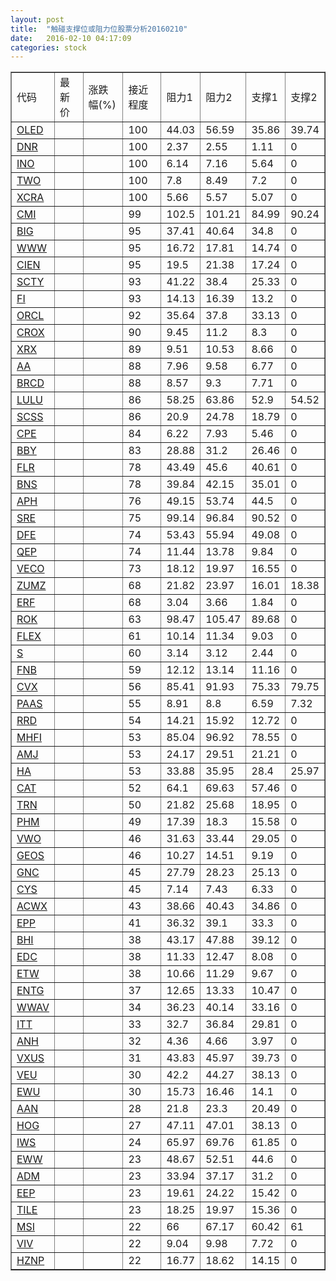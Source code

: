```yaml
---
layout: post
title:  "触碰支撑位或阻力位股票分析20160210"
date:   2016-02-10 04:17:09
categories: stock
---
```

<script type="text/javascript">
var stockList = []
stockList.push('gb_oled');
stockList.push('gb_dnr');
stockList.push('gb_ino');
stockList.push('gb_two');
stockList.push('gb_xcra');
stockList.push('gb_cmi');
stockList.push('gb_big');
stockList.push('gb_www');
stockList.push('gb_cien');
stockList.push('gb_scty');
stockList.push('gb_fi');
stockList.push('gb_orcl');
stockList.push('gb_crox');
stockList.push('gb_xrx');
stockList.push('gb_aa');
stockList.push('gb_brcd');
stockList.push('gb_lulu');
stockList.push('gb_scss');
stockList.push('gb_cpe');
stockList.push('gb_bby');
stockList.push('gb_flr');
stockList.push('gb_bns');
stockList.push('gb_aph');
stockList.push('gb_sre');
stockList.push('gb_dfe');
stockList.push('gb_qep');
stockList.push('gb_veco');
stockList.push('gb_zumz');
stockList.push('gb_erf');
stockList.push('gb_rok');
stockList.push('gb_flex');
stockList.push('gb_s');
stockList.push('gb_fnb');
stockList.push('gb_cvx');
stockList.push('gb_paas');
stockList.push('gb_rrd');
stockList.push('gb_mhfi');
stockList.push('gb_amj');
stockList.push('gb_ha');
stockList.push('gb_cat');
stockList.push('gb_trn');
stockList.push('gb_phm');
stockList.push('gb_vwo');
stockList.push('gb_geos');
stockList.push('gb_gnc');
stockList.push('gb_cys');
stockList.push('gb_acwx');
stockList.push('gb_epp');
stockList.push('gb_bhi');
stockList.push('gb_edc');
stockList.push('gb_etw');
stockList.push('gb_entg');
stockList.push('gb_wwav');
stockList.push('gb_itt');
stockList.push('gb_anh');
stockList.push('gb_vxus');
stockList.push('gb_veu');
stockList.push('gb_ewu');
stockList.push('gb_aan');
stockList.push('gb_hog');
stockList.push('gb_iws');
stockList.push('gb_eww');
stockList.push('gb_adm');
stockList.push('gb_eep');
stockList.push('gb_tile');
stockList.push('gb_msi');
stockList.push('gb_viv');
stockList.push('gb_hznp');
</script>
<table border="1">
 <tr>
 <td>代码</td>
 <td>最新价</td>
 <td>涨跌幅(%)</td>
 <td>接近程度</td>
 <td>阻力1</td>
 <td>阻力2</td>
 <td>支撑1</td>
 <td>支撑2</td>
</tr>
  <tr id="oled" class="red">
  <td><a href="http://stock.finance.sina.com.cn/usstock/quotes/OLED.html" target="_blank">OLED</a></td><td></td><td></td><td>100</td><td>44.03</td><td>56.59</td><td>35.86</td><td>39.74</td></tr>
  <tr id="dnr" class="green">
  <td><a href="http://stock.finance.sina.com.cn/usstock/quotes/DNR.html" target="_blank">DNR</a></td><td></td><td></td><td>100</td><td>2.37</td><td>2.55</td><td>1.11</td><td>0</td></tr>
  <tr id="ino" class="red">
  <td><a href="http://stock.finance.sina.com.cn/usstock/quotes/INO.html" target="_blank">INO</a></td><td></td><td></td><td>100</td><td>6.14</td><td>7.16</td><td>5.64</td><td>0</td></tr>
  <tr id="two" class="green">
  <td><a href="http://stock.finance.sina.com.cn/usstock/quotes/TWO.html" target="_blank">TWO</a></td><td></td><td></td><td>100</td><td>7.8</td><td>8.49</td><td>7.2</td><td>0</td></tr>
  <tr id="xcra" class="green">
  <td><a href="http://stock.finance.sina.com.cn/usstock/quotes/XCRA.html" target="_blank">XCRA</a></td><td></td><td></td><td>100</td><td>5.66</td><td>5.57</td><td>5.07</td><td>0</td></tr>
  <tr id="cmi" class="red">
  <td><a href="http://stock.finance.sina.com.cn/usstock/quotes/CMI.html" target="_blank">CMI</a></td><td></td><td></td><td>99</td><td>102.5</td><td>101.21</td><td>84.99</td><td>90.24</td></tr>
  <tr id="big" class="red">
  <td><a href="http://stock.finance.sina.com.cn/usstock/quotes/BIG.html" target="_blank">BIG</a></td><td></td><td></td><td>95</td><td>37.41</td><td>40.64</td><td>34.8</td><td>0</td></tr>
  <tr id="www" class="red">
  <td><a href="http://stock.finance.sina.com.cn/usstock/quotes/WWW.html" target="_blank">WWW</a></td><td></td><td></td><td>95</td><td>16.72</td><td>17.81</td><td>14.74</td><td>0</td></tr>
  <tr id="cien" class="green">
  <td><a href="http://stock.finance.sina.com.cn/usstock/quotes/CIEN.html" target="_blank">CIEN</a></td><td></td><td></td><td>95</td><td>19.5</td><td>21.38</td><td>17.24</td><td>0</td></tr>
  <tr id="scty" class="green">
  <td><a href="http://stock.finance.sina.com.cn/usstock/quotes/SCTY.html" target="_blank">SCTY</a></td><td></td><td></td><td>93</td><td>41.22</td><td>38.4</td><td>25.33</td><td>0</td></tr>
  <tr id="fi" class="green">
  <td><a href="http://stock.finance.sina.com.cn/usstock/quotes/FI.html" target="_blank">FI</a></td><td></td><td></td><td>93</td><td>14.13</td><td>16.39</td><td>13.2</td><td>0</td></tr>
  <tr id="orcl" class="red">
  <td><a href="http://stock.finance.sina.com.cn/usstock/quotes/ORCL.html" target="_blank">ORCL</a></td><td></td><td></td><td>92</td><td>35.64</td><td>37.8</td><td>33.13</td><td>0</td></tr>
  <tr id="crox" class="red">
  <td><a href="http://stock.finance.sina.com.cn/usstock/quotes/CROX.html" target="_blank">CROX</a></td><td></td><td></td><td>90</td><td>9.45</td><td>11.2</td><td>8.3</td><td>0</td></tr>
  <tr id="xrx" class="green">
  <td><a href="http://stock.finance.sina.com.cn/usstock/quotes/XRX.html" target="_blank">XRX</a></td><td></td><td></td><td>89</td><td>9.51</td><td>10.53</td><td>8.66</td><td>0</td></tr>
  <tr id="aa" class="red">
  <td><a href="http://stock.finance.sina.com.cn/usstock/quotes/AA.html" target="_blank">AA</a></td><td></td><td></td><td>88</td><td>7.96</td><td>9.58</td><td>6.77</td><td>0</td></tr>
  <tr id="brcd" class="green">
  <td><a href="http://stock.finance.sina.com.cn/usstock/quotes/BRCD.html" target="_blank">BRCD</a></td><td></td><td></td><td>88</td><td>8.57</td><td>9.3</td><td>7.71</td><td>0</td></tr>
  <tr id="lulu" class="green">
  <td><a href="http://stock.finance.sina.com.cn/usstock/quotes/LULU.html" target="_blank">LULU</a></td><td></td><td></td><td>86</td><td>58.25</td><td>63.86</td><td>52.9</td><td>54.52</td></tr>
  <tr id="scss" class="red">
  <td><a href="http://stock.finance.sina.com.cn/usstock/quotes/SCSS.html" target="_blank">SCSS</a></td><td></td><td></td><td>86</td><td>20.9</td><td>24.78</td><td>18.79</td><td>0</td></tr>
  <tr id="cpe" class="red">
  <td><a href="http://stock.finance.sina.com.cn/usstock/quotes/CPE.html" target="_blank">CPE</a></td><td></td><td></td><td>84</td><td>6.22</td><td>7.93</td><td>5.46</td><td>0</td></tr>
  <tr id="bby" class="red">
  <td><a href="http://stock.finance.sina.com.cn/usstock/quotes/BBY.html" target="_blank">BBY</a></td><td></td><td></td><td>83</td><td>28.88</td><td>31.2</td><td>26.46</td><td>0</td></tr>
  <tr id="flr" class="red">
  <td><a href="http://stock.finance.sina.com.cn/usstock/quotes/FLR.html" target="_blank">FLR</a></td><td></td><td></td><td>78</td><td>43.49</td><td>45.6</td><td>40.61</td><td>0</td></tr>
  <tr id="bns" class="red">
  <td><a href="http://stock.finance.sina.com.cn/usstock/quotes/BNS.html" target="_blank">BNS</a></td><td></td><td></td><td>78</td><td>39.84</td><td>42.15</td><td>35.01</td><td>0</td></tr>
  <tr id="aph" class="red">
  <td><a href="http://stock.finance.sina.com.cn/usstock/quotes/APH.html" target="_blank">APH</a></td><td></td><td></td><td>76</td><td>49.15</td><td>53.74</td><td>44.5</td><td>0</td></tr>
  <tr id="sre" class="red">
  <td><a href="http://stock.finance.sina.com.cn/usstock/quotes/SRE.html" target="_blank">SRE</a></td><td></td><td></td><td>75</td><td>99.14</td><td>96.84</td><td>90.52</td><td>0</td></tr>
  <tr id="dfe" class="green">
  <td><a href="http://stock.finance.sina.com.cn/usstock/quotes/DFE.html" target="_blank">DFE</a></td><td></td><td></td><td>74</td><td>53.43</td><td>55.94</td><td>49.08</td><td>0</td></tr>
  <tr id="qep" class="red">
  <td><a href="http://stock.finance.sina.com.cn/usstock/quotes/QEP.html" target="_blank">QEP</a></td><td></td><td></td><td>74</td><td>11.44</td><td>13.78</td><td>9.84</td><td>0</td></tr>
  <tr id="veco" class="red">
  <td><a href="http://stock.finance.sina.com.cn/usstock/quotes/VECO.html" target="_blank">VECO</a></td><td></td><td></td><td>73</td><td>18.12</td><td>19.97</td><td>16.55</td><td>0</td></tr>
  <tr id="zumz" class="green">
  <td><a href="http://stock.finance.sina.com.cn/usstock/quotes/ZUMZ.html" target="_blank">ZUMZ</a></td><td></td><td></td><td>68</td><td>21.82</td><td>23.97</td><td>16.01</td><td>18.38</td></tr>
  <tr id="erf" class="red">
  <td><a href="http://stock.finance.sina.com.cn/usstock/quotes/ERF.html" target="_blank">ERF</a></td><td></td><td></td><td>68</td><td>3.04</td><td>3.66</td><td>1.84</td><td>0</td></tr>
  <tr id="rok" class="red">
  <td><a href="http://stock.finance.sina.com.cn/usstock/quotes/ROK.html" target="_blank">ROK</a></td><td></td><td></td><td>63</td><td>98.47</td><td>105.47</td><td>89.68</td><td>0</td></tr>
  <tr id="flex" class="red">
  <td><a href="http://stock.finance.sina.com.cn/usstock/quotes/FLEX.html" target="_blank">FLEX</a></td><td></td><td></td><td>61</td><td>10.14</td><td>11.34</td><td>9.03</td><td>0</td></tr>
  <tr id="s" class="green">
  <td><a href="http://stock.finance.sina.com.cn/usstock/quotes/S.html" target="_blank">S</a></td><td></td><td></td><td>60</td><td>3.14</td><td>3.12</td><td>2.44</td><td>0</td></tr>
  <tr id="fnb" class="red">
  <td><a href="http://stock.finance.sina.com.cn/usstock/quotes/FNB.html" target="_blank">FNB</a></td><td></td><td></td><td>59</td><td>12.12</td><td>13.14</td><td>11.16</td><td>0</td></tr>
  <tr id="cvx" class="red">
  <td><a href="http://stock.finance.sina.com.cn/usstock/quotes/CVX.html" target="_blank">CVX</a></td><td></td><td></td><td>56</td><td>85.41</td><td>91.93</td><td>75.33</td><td>79.75</td></tr>
  <tr id="paas" class="red">
  <td><a href="http://stock.finance.sina.com.cn/usstock/quotes/PAAS.html" target="_blank">PAAS</a></td><td></td><td></td><td>55</td><td>8.91</td><td>8.8</td><td>6.59</td><td>7.32</td></tr>
  <tr id="rrd" class="green">
  <td><a href="http://stock.finance.sina.com.cn/usstock/quotes/RRD.html" target="_blank">RRD</a></td><td></td><td></td><td>54</td><td>14.21</td><td>15.92</td><td>12.72</td><td>0</td></tr>
  <tr id="mhfi" class="red">
  <td><a href="http://stock.finance.sina.com.cn/usstock/quotes/MHFI.html" target="_blank">MHFI</a></td><td></td><td></td><td>53</td><td>85.04</td><td>96.92</td><td>78.55</td><td>0</td></tr>
  <tr id="amj" class="green">
  <td><a href="http://stock.finance.sina.com.cn/usstock/quotes/AMJ.html" target="_blank">AMJ</a></td><td></td><td></td><td>53</td><td>24.17</td><td>29.51</td><td>21.21</td><td>0</td></tr>
  <tr id="ha" class="red">
  <td><a href="http://stock.finance.sina.com.cn/usstock/quotes/HA.html" target="_blank">HA</a></td><td></td><td></td><td>53</td><td>33.88</td><td>35.95</td><td>28.4</td><td>25.97</td></tr>
  <tr id="cat" class="red">
  <td><a href="http://stock.finance.sina.com.cn/usstock/quotes/CAT.html" target="_blank">CAT</a></td><td></td><td></td><td>52</td><td>64.1</td><td>69.63</td><td>57.46</td><td>0</td></tr>
  <tr id="trn" class="red">
  <td><a href="http://stock.finance.sina.com.cn/usstock/quotes/TRN.html" target="_blank">TRN</a></td><td></td><td></td><td>50</td><td>21.82</td><td>25.68</td><td>18.95</td><td>0</td></tr>
  <tr id="phm" class="green">
  <td><a href="http://stock.finance.sina.com.cn/usstock/quotes/PHM.html" target="_blank">PHM</a></td><td></td><td></td><td>49</td><td>17.39</td><td>18.3</td><td>15.58</td><td>0</td></tr>
  <tr id="vwo" class="green">
  <td><a href="http://stock.finance.sina.com.cn/usstock/quotes/VWO.html" target="_blank">VWO</a></td><td></td><td></td><td>46</td><td>31.63</td><td>33.44</td><td>29.05</td><td>0</td></tr>
  <tr id="geos" class="green">
  <td><a href="http://stock.finance.sina.com.cn/usstock/quotes/GEOS.html" target="_blank">GEOS</a></td><td></td><td></td><td>46</td><td>10.27</td><td>14.51</td><td>9.19</td><td>0</td></tr>
  <tr id="gnc" class="green">
  <td><a href="http://stock.finance.sina.com.cn/usstock/quotes/GNC.html" target="_blank">GNC</a></td><td></td><td></td><td>45</td><td>27.79</td><td>28.23</td><td>25.13</td><td>0</td></tr>
  <tr id="cys" class="red">
  <td><a href="http://stock.finance.sina.com.cn/usstock/quotes/CYS.html" target="_blank">CYS</a></td><td></td><td></td><td>45</td><td>7.14</td><td>7.43</td><td>6.33</td><td>0</td></tr>
  <tr id="acwx" class="green">
  <td><a href="http://stock.finance.sina.com.cn/usstock/quotes/ACWX.html" target="_blank">ACWX</a></td><td></td><td></td><td>43</td><td>38.66</td><td>40.43</td><td>34.86</td><td>0</td></tr>
  <tr id="epp" class="green">
  <td><a href="http://stock.finance.sina.com.cn/usstock/quotes/EPP.html" target="_blank">EPP</a></td><td></td><td></td><td>41</td><td>36.32</td><td>39.1</td><td>33.3</td><td>0</td></tr>
  <tr id="bhi" class="red">
  <td><a href="http://stock.finance.sina.com.cn/usstock/quotes/BHI.html" target="_blank">BHI</a></td><td></td><td></td><td>38</td><td>43.17</td><td>47.88</td><td>39.12</td><td>0</td></tr>
  <tr id="edc" class="green">
  <td><a href="http://stock.finance.sina.com.cn/usstock/quotes/EDC.html" target="_blank">EDC</a></td><td></td><td></td><td>38</td><td>11.33</td><td>12.47</td><td>8.08</td><td>0</td></tr>
  <tr id="etw" class="green">
  <td><a href="http://stock.finance.sina.com.cn/usstock/quotes/ETW.html" target="_blank">ETW</a></td><td></td><td></td><td>38</td><td>10.66</td><td>11.29</td><td>9.67</td><td>0</td></tr>
  <tr id="entg" class="red">
  <td><a href="http://stock.finance.sina.com.cn/usstock/quotes/ENTG.html" target="_blank">ENTG</a></td><td></td><td></td><td>37</td><td>12.65</td><td>13.33</td><td>10.47</td><td>0</td></tr>
  <tr id="wwav" class="green">
  <td><a href="http://stock.finance.sina.com.cn/usstock/quotes/WWAV.html" target="_blank">WWAV</a></td><td></td><td></td><td>34</td><td>36.23</td><td>40.14</td><td>33.16</td><td>0</td></tr>
  <tr id="itt" class="red">
  <td><a href="http://stock.finance.sina.com.cn/usstock/quotes/ITT.html" target="_blank">ITT</a></td><td></td><td></td><td>33</td><td>32.7</td><td>36.84</td><td>29.81</td><td>0</td></tr>
  <tr id="anh" class="red">
  <td><a href="http://stock.finance.sina.com.cn/usstock/quotes/ANH.html" target="_blank">ANH</a></td><td></td><td></td><td>32</td><td>4.36</td><td>4.66</td><td>3.97</td><td>0</td></tr>
  <tr id="vxus" class="green">
  <td><a href="http://stock.finance.sina.com.cn/usstock/quotes/VXUS.html" target="_blank">VXUS</a></td><td></td><td></td><td>31</td><td>43.83</td><td>45.97</td><td>39.73</td><td>0</td></tr>
  <tr id="veu" class="green">
  <td><a href="http://stock.finance.sina.com.cn/usstock/quotes/VEU.html" target="_blank">VEU</a></td><td></td><td></td><td>30</td><td>42.2</td><td>44.27</td><td>38.13</td><td>0</td></tr>
  <tr id="ewu" class="green">
  <td><a href="http://stock.finance.sina.com.cn/usstock/quotes/EWU.html" target="_blank">EWU</a></td><td></td><td></td><td>30</td><td>15.73</td><td>16.46</td><td>14.1</td><td>0</td></tr>
  <tr id="aan" class="green">
  <td><a href="http://stock.finance.sina.com.cn/usstock/quotes/AAN.html" target="_blank">AAN</a></td><td></td><td></td><td>28</td><td>21.8</td><td>23.3</td><td>20.49</td><td>0</td></tr>
  <tr id="hog" class="green">
  <td><a href="http://stock.finance.sina.com.cn/usstock/quotes/HOG.html" target="_blank">HOG</a></td><td></td><td></td><td>27</td><td>47.11</td><td>47.01</td><td>38.13</td><td>0</td></tr>
  <tr id="iws" class="green">
  <td><a href="http://stock.finance.sina.com.cn/usstock/quotes/IWS.html" target="_blank">IWS</a></td><td></td><td></td><td>24</td><td>65.97</td><td>69.76</td><td>61.85</td><td>0</td></tr>
  <tr id="eww" class="green">
  <td><a href="http://stock.finance.sina.com.cn/usstock/quotes/EWW.html" target="_blank">EWW</a></td><td></td><td></td><td>23</td><td>48.67</td><td>52.51</td><td>44.6</td><td>0</td></tr>
  <tr id="adm" class="red">
  <td><a href="http://stock.finance.sina.com.cn/usstock/quotes/ADM.html" target="_blank">ADM</a></td><td></td><td></td><td>23</td><td>33.94</td><td>37.17</td><td>31.2</td><td>0</td></tr>
  <tr id="eep" class="green">
  <td><a href="http://stock.finance.sina.com.cn/usstock/quotes/EEP.html" target="_blank">EEP</a></td><td></td><td></td><td>23</td><td>19.61</td><td>24.22</td><td>15.42</td><td>0</td></tr>
  <tr id="tile" class="green">
  <td><a href="http://stock.finance.sina.com.cn/usstock/quotes/TILE.html" target="_blank">TILE</a></td><td></td><td></td><td>23</td><td>18.25</td><td>19.97</td><td>15.36</td><td>0</td></tr>
  <tr id="msi" class="green">
  <td><a href="http://stock.finance.sina.com.cn/usstock/quotes/MSI.html" target="_blank">MSI</a></td><td></td><td></td><td>22</td><td>66</td><td>67.17</td><td>60.42</td><td>61</td></tr>
  <tr id="viv" class="red">
  <td><a href="http://stock.finance.sina.com.cn/usstock/quotes/VIV.html" target="_blank">VIV</a></td><td></td><td></td><td>22</td><td>9.04</td><td>9.98</td><td>7.72</td><td>0</td></tr>
  <tr id="hznp" class="red">
  <td><a href="http://stock.finance.sina.com.cn/usstock/quotes/HZNP.html" target="_blank">HZNP</a></td><td></td><td></td><td>22</td><td>16.77</td><td>18.62</td><td>14.15</td><td>0</td></tr>
</table>
